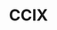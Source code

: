 ---
image:
  featured: 'true'
  path: /assets/images/projects/ccix.png
permalink: /engineering/projects/ccix/
project_link_name: ccix
project_maintainers: ''
project_stats: 'false'
project_url: https://www.ccixconsortium.com/
title: CCIX
display: "false"
---